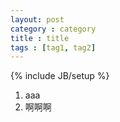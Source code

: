 ```yaml
---
layout: post
category : category
title : title
tags : [tag1, tag2]
---
```

{% include JB/setup %}

1. aaa
2. 啊啊啊